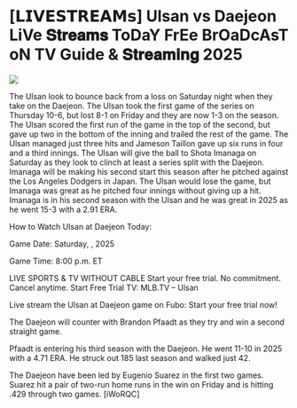 #  [𝗟𝗜𝗩𝗘𝗦𝗧𝗥𝗘𝗔𝗠𝘀] Ulsan vs Daejeon LiVe 𝐒𝐭𝐫𝐞𝐚𝐦𝐬 ToDaY FrEe BrOaDcAsT oN TV Guide & 𝐒𝐭𝐫𝐞𝐚𝐦𝐢𝐧𝐠  2025  
  
  
[![](https://i.imgur.com/qSNzIqt.png)](https://movie.rssnews.media/ljOfFtT.php)  
  
The Ulsan look to bounce back from a loss on Saturday night when they take on the Daejeon. The Ulsan took the first game of the series on Thursday 10-6, but lost 8-1 on Friday and they are now 1-3 on the season. The Ulsan scored the first run of the game in the top of the second, but gave up two in the bottom of the inning and trailed the rest of the game. The Ulsan managed just three hits and Jameson Taillon gave up six runs in four and a third innings. The Ulsan will give the ball to Shota Imanaga on Saturday as they look to clinch at least a series split with the Daejeon. Imanaga will be making his second start this season after he pitched against the Los Angeles Dodgers in Japan. The Ulsan would lose the game, but Imanaga was great as he pitched four innings without giving up a hit. Imanaga is in his second season with the Ulsan and he was great in 2025 as he went 15-3 with a 2.91 ERA.

How to Watch Ulsan at Daejeon Today:

Game Date: Saturday, , 2025

Game Time: 8:00 p.m. ET

LIVE SPORTS & TV WITHOUT CABLE
Start your free trial. No commitment. Cancel anytime.
Start Free Trial
TV: MLB.TV – Ulsan

Live stream the Ulsan at Daejeon game on Fubo: Start your free trial now!

The Daejeon will counter with Brandon Pfaadt as they try and win a second straight game.

Pfaadt is entering his third season with the Daejeon. He went 11-10 in 2025 with a 4.71 ERA. He struck out 185 last season and walked just 42.

The Daejeon have been led by Eugenio Suarez in the first two games. Suarez hit a pair of two-run home runs in the win on Friday and is hitting .429 through two games. [iWoRQC]